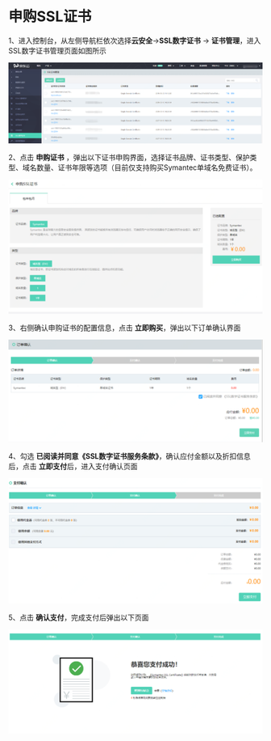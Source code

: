 
# 申购SSL证书

1、进入控制台，从左侧导航栏依次选择**云安全**->**SSL数字证书** -> **证书管理**，进入SSL数字证书管理页面如图所示

![证书列表](/image/SSL-Certification/证书列表.png)

2、点击 **申购证书** ，弹出以下证书申购界面，选择证书品牌、证书类型、保护类型、域名数量、证书年限等选项（目前仅支持购买Symantec单域名免费证书）。

![申购证书](/image/SSL-Certification/申购证书.png)

3、右侧确认申购证书的配置信息，点击 **立即购买**，弹出以下订单确认界面

![订单确认](/image/SSL-Certification/订单确认.png)

4、勾选 **已阅读并同意《SSL数字证书服务条款》**，确认应付金额以及折扣信息后，点击 **立即支付**后，进入支付确认页面

![支付确认](/image/SSL-Certification/支付确认.png)

5、点击 **确认支付**，完成支付后弹出以下页面

![支付完成](/image/SSL-Certification/支付完成.png)

